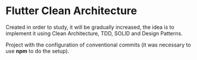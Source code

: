 # Flutter Clean Architecture

Created in order to study, it will be gradually increased, the idea is to implement it using Clean Architecture, TDD, SOLID and Design Patterns.

Project with the configuration of conventional commits (it was necessary to use **npm** to do the setup).